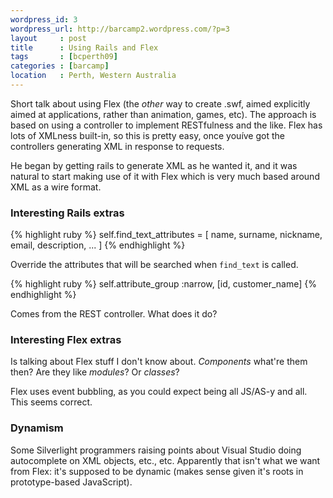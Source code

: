 ```yaml
--- 
wordpress_id: 3
wordpress_url: http://barcamp2.wordpress.com/?p=3
layout     : post
title      : Using Rails and Flex
tags       : [bcperth09]
categories : [barcamp]
location   : Perth, Western Australia
---
```


Short talk about using Flex (the *other* way to create .swf, aimed explicitly
aimed at applications, rather than animation, games, etc). The approach is
based on using a controller to implement RESTfulness and the like. Flex has
lots of XMLness built-in, so this is pretty easy, once youíve got the
controllers generating XML in response to requests.

He began by getting rails to generate XML as he wanted it, and it was natural
to start making use of it with Flex which is very much based around XML as a
wire format.

### Interesting Rails extras

{% highlight ruby %}
self.find_text_attributes = [ name, surname, nickname, email, description, ... ]
{% endhighlight %}

Override the attributes that will be searched when `find_text` is called.

{% highlight ruby %}
self.attribute_group :narrow, [id, customer_name]
{% endhighlight %}

Comes from the REST controller. What does it do?

### Interesting Flex extras

Is talking about Flex stuff I don't know about. *Components* what're them
then? Are they like *modules*? Or *classes*?

Flex uses event bubbling, as you could expect being all JS/AS-y and all. This
seems correct.

### Dynamism

Some Silverlight programmers raising points about Visual Studio doing
autocomplete on XML objects, etc., etc. Apparently that isn't what we want
from Flex: it's supposed to be dynamic (makes sense given it's roots in
prototype-based JavaScript).
